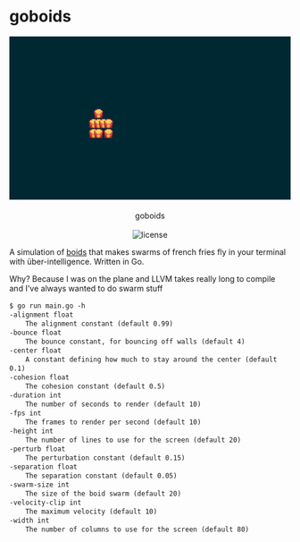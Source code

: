 # goboids

<p align="center">
  <img src="extra/boids.png">
  <br><br>
  goboids
  <br><br>
  <img alt="license" src="https://img.shields.io/github/license/mashape/apistatus.svg"/>
</p>

A simulation of [boids](https://en.wikipedia.org/wiki/Boids) that makes swarms of french fries fly in your terminal with über-intelligence. Written in Go.

Why? Because I was on the plane and LLVM takes really long to compile and I've always wanted to do swarm stuff

```
$ go run main.go -h
-alignment float
    The alignment constant (default 0.99)
-bounce float
    The bounce constant, for bouncing off walls (default 4)
-center float
    A constant defining how much to stay around the center (default 0.1)
-cohesion float
    The cohesion constant (default 0.5)
-duration int
    The number of seconds to render (default 10)
-fps int
    The frames to render per second (default 10)
-height int
    The number of lines to use for the screen (default 20)
-perturb float
    The perturbation constant (default 0.15)
-separation float
    The separation constant (default 0.05)
-swarm-size int
    The size of the boid swarm (default 20)
-velocity-clip int
    The maximum velocity (default 10)
-width int
    The number of columns to use for the screen (default 80)
```

